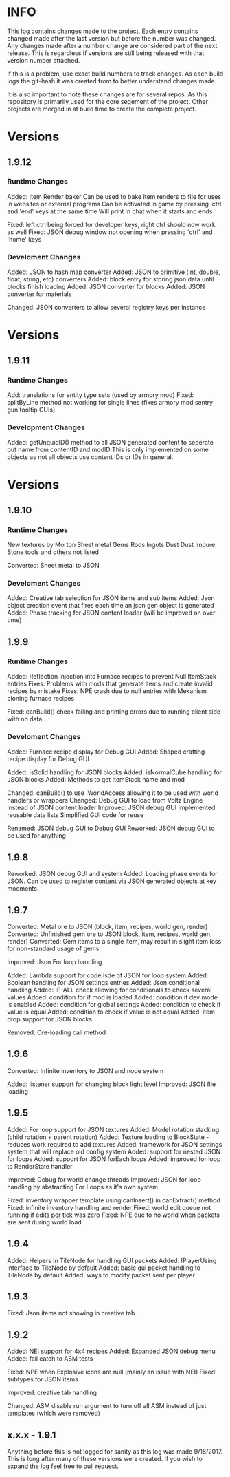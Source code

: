 # INFO
This log contains changes made to the project. Each entry contains changed made after the last version but before the number was changed. Any changes made after a number change are considered part of the next release. This is regardless if versions are still being released with that version number attached. 

If this is a problem, use exact build numbers to track changes. As each build logs the git-hash it was created from to better understand changes made.

It is also important to note these changes are for several repos. As this repository is primarily used for the core segement of the project. Other projects are merged in at build time to create the complete project. 

# Versions
## 1.9.12
### Runtime Changes
Added: Item Render baker
    Can be used to bake item renders to file for uses in websites or external programs
    Can be activated in game by pressing 'ctrl' and 'end' keys at the same time
    Will print in chat when it starts and ends
    
Fixed: left ctrl being forced for developer keys, right ctrl should now work as well
Fixed: JSON debug window not opening when pressing 'ctrl' and 'home' keys

### Develoment Changes
Added: JSON to hash map converter
Added: JSON to primitive (int, double, float, string, etc) converters
Added: block entry for storing json data until blocks finish loading
Added: JSON converter for blocks
Added: JSON converter for materials

Changed: JSON converters to allow several registry keys per instance

# Versions
## 1.9.11
### Runtime Changes
Add: translations for entity type sets (used by armory mod)
Fixed: splitByLine method not working for single lines (fixes armory mod sentry gun tooltip GUIs)

### Development Changes
Added: getUnquidID() method to all JSON generated content to seperate out name from contentID and modID
        This is only implemented on some objects as not all objects use content IDs or IDs in general.

# Versions
## 1.9.10
### Runtime Changes
New textures by Morton
    Sheet metal
    Gems
    Rods
    Ingots
    Dust
    Dust Impure
    Stone tools
    and others not listed
    
Converted: Sheet metal to JSON

### Develoment Changes
Added: Creative tab selection for JSON items and sub items
Added: Json object creation event that fires each time an json gen object is generated
Added: Phase tracking for JSON content loader (will be improved on over time)

## 1.9.9
### Runtime Changes
Added: Reflection injection into Furnace recipes to prevent Null ItemStack entries
        Fixes: Problems with mods that generate items and create invalid recipes by mistake
        Fixes: NPE crash due to null entries with Mekanism cloning furnace recipes
     

Fixed: canBuild() check failing and printing errors due to running client side with no data

### Develoment Changes
Added: Furnace recipe display for Debug GUI
Added: Shaped crafting recipe display for Debug GUI

Added: isSolid handling for JSON blocks
Added: isNormalCube handling for JSON blocks
Added: Methods to get ItemStack name and mod

Changed: canBuild() to use IWorldAccess allowing it to be used with world handlers or wrappers
Changed: Debug GUI to load from Voltz Engine instead of JSON content loader
Improved: JSON debug GUI
          Implemented reusable data lists
          Simplified GUI code for reuse          

Renamed: JSON debug GUI to Debug GUI
Reworked: JSON debug GUI to be used for anything

## 1.9.8
Reworked: JSON debug GUI and system
Added: Loading phase events for JSON. 
       Can be used to register content via JSON generated objects at key moements.

## 1.9.7
Converted: Metal ore to JSON (block, item, recipes, world gen, render)
Converted: Unfinished gem ore to JSON block, item, recipes, world gen, render)
Converted: Gem items to a single item, may result in slight item loss for non-standard usage of gems

Improved: Json For loop handling

Added: Lambda support for code isde of JSON for loop system
Added: Boolean handling for JSON settings entries
Added: Json conditional handling
Added: IF-ALL check allowing for conditionals to check several values
Added: condition for if mod is loaded
Added: condition if dev mode is enabled
Added: condition for global settings
Added: condition to check if value is equal
Added: condition to check if value is not equal
Added: item drop support for JSON blocks

Removed: Ore-loading call method


## 1.9.6
Converted: Infinite inventory to JSON and node system

Added: listener support for changing block light level
Improved: JSON file loading

## 1.9.5
Added: For loop support for JSON textures
Added: Model rotation stacking (child rotation + parent rotation)
Added: Texture loading to BlockState - reduces work required to add textures
Added: framework for JSON settings system that will replace old config system
Added: support for nested JSON for loops
Added: support for JSON forEach loops
Added: improved for loop to RenderState handler

Improved: Debug for world change threads
Improved: JSON for loop handling by abstracting For Loops as it's own system

Fixed: inventory wrapper template using canInsert() in canExtract() method
Fixed: infinite inventory handling and render
Fixed: world edit queue not running if edits per tick was zero
Fixed: NPE due to no world when packets are sent during world load

## 1.9.4
Added: Helpers in TileNode for handling GUI packets
Added: IPlayerUsing interface to TileNode by default
Added: basic gui packet handling to TileNode by default
Added: ways to modify packet sent per player

## 1.9.3
Fixed: Json items not showing in creative tab

## 1.9.2
Added: NEI support for 4x4 recipes
Added: Expanded JSON debug menu
Added: fail catch to ASM tests

Fixed: NPE when Explosive icons are null (mainly an issue with NEI)
Fixed: subtypes for JSON items

Improved: creative tab handling

Changed: ASM disable run argument to turn off all ASM instead of just templates (which were removed)

## x.x.x - 1.9.1
Anything before this is not logged for sanity as this log was made 9/18/2017. This is long after many of these versions were created. If you wish to expand the log feel free to pull request.
